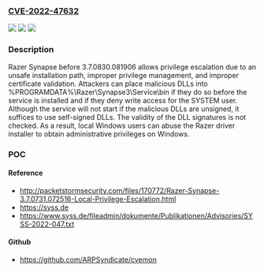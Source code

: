 ### [CVE-2022-47632](https://cve.mitre.org/cgi-bin/cvename.cgi?name=CVE-2022-47632)
![](https://img.shields.io/static/v1?label=Product&message=n%2Fa&color=blue)
![](https://img.shields.io/static/v1?label=Version&message=n%2Fa&color=blue)
![](https://img.shields.io/static/v1?label=Vulnerability&message=n%2Fa&color=brighgreen)

### Description

Razer Synapse before 3.7.0830.081906 allows privilege escalation due to an unsafe installation path, improper privilege management, and improper certificate validation. Attackers can place malicious DLLs into %PROGRAMDATA%\Razer\Synapse3\Service\bin if they do so before the service is installed and if they deny write access for the SYSTEM user. Although the service will not start if the malicious DLLs are unsigned, it suffices to use self-signed DLLs. The validity of the DLL signatures is not checked. As a result, local Windows users can abuse the Razer driver installer to obtain administrative privileges on Windows.

### POC

#### Reference
- http://packetstormsecurity.com/files/170772/Razer-Synapse-3.7.0731.072516-Local-Privilege-Escalation.html
- https://syss.de
- https://www.syss.de/fileadmin/dokumente/Publikationen/Advisories/SYSS-2022-047.txt

#### Github
- https://github.com/ARPSyndicate/cvemon

